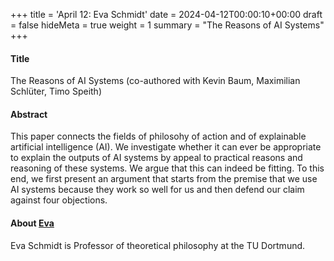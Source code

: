 +++
title = 'April 12: Eva Schmidt'
date = 2024-04-12T00:00:10+00:00
draft = false
hideMeta = true
weight = 1
summary = "The Reasons of AI Systems"
+++




#### Title

The Reasons of AI Systems (co-authored with Kevin Baum, Maximilian Schlüter, Timo Speith)

#### Abstract


This paper connects the fields of philosohy of action and of explainable artificial intelligence (AI). We investigate whether it can ever be appropriate to explain the outputs of AI systems by appeal to practical reasons and reasoning of these systems. We argue that this can indeed be fitting. To this end, we first present an argument that starts from the premise that we use AI systems because they work so well for us and then defend our claim against four objections.



#### About [Eva](https://ipp.ht.tu-dortmund.de/institut/personen/professorinnen-und-professoren/prof-dr-eva-schmidt/)
Eva Schmidt is Professor of theoretical philosophy at the TU Dortmund. 